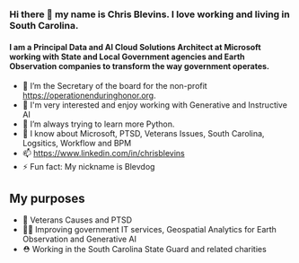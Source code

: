 ### Hi there 👋 my name is Chris Blevins.  I love working and living in South Carolina. 
#### I am a Principal Data and AI Cloud Solutions Architect at Microsoft working with State and Local Government agencies and Earth Observation companies to transform the way government operates.  

- 🔭 I’m the Secretary of the board for the non-profit https://operationenduringhonor.org.
- 🤖 I'm very interested and enjoy working with Generative and Instructive AI 
- 🌱 I’m always trying to learn more Python.  
- 💬 I know about Microsoft, PTSD, Veterans Issues, South Carolina, Logsitics, Workflow and BPM
- 📫 https://www.linkedin.com/in/chrisblevins
- ⚡ Fun fact: My nickname is Blevdog

## My purposes
- :superhero:  Veterans Causes and PTSD
- :technologist:  Improving government IT services, Geospatial Analytics for Earth Observation and Generative AI
- :rescue_worker_helmet: Working in the South Carolina State Guard and related charities
